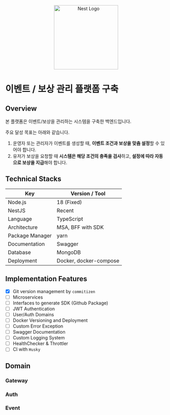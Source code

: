 <p align="center">
  <a href="http://nestjs.com/" target="blank"><img src="https://nestjs.com/img/logo-small.svg" width="200" alt="Nest Logo" /></a>
</p>

[circleci-image]: https://img.shields.io/circleci/build/github/nestjs/nest/master?token=abc123def456
[circleci-url]: https://circleci.com/gh/nestjs/nest

# 이벤트 / 보상 관리 플랫폼 구축

## Overview

본 플랫폼은 이벤트/보상을 관리하는 시스템을 구축한 백엔드입니다.

주요 달성 목표는 아래와 같습니다.

1. 운영자 또는 관리자가 이벤트를 생성할 때, **이벤트 조건과 보상을 맞춤 설정**할 수 있어야 합니다.
2. 유저가 보상을 요청할 때 **시스템은 해당 조건의 충족을 검사**하고, **설정에 따라 자동으로 보상을 지급**해야 합니다.

## Technical Stacks

| Key             | Version / Tool         |
| --------------- | ---------------------- |
| Node.js         | 18 (Fixed)             |
| NestJS          | Recent                 |
| Language        | TypeScript             |
| Architecture    | MSA, BFF with SDK      |
| Package Manager | yarn                   |
| Documentation   | Swagger                |
| Database        | MongoDB                |
| Deployment      | Docker, docker-compose |

## Implementation Features

-   [x] Git version management by `commitizen`
-   [ ] Microservices
-   [ ] Interfaces to generate SDK (Github Package)
-   [ ] JWT Authentication
-   [ ] User/Auth Domains
-   [ ] Docker Versioning and Deployment
-   [ ] Custom Error Exception
-   [ ] Swagger Documentation
-   [ ] Custom Logging System
-   [ ] HealthChecker & Throttler
-   [ ] CI with `Husky`

## Domain

### Gateway

### Auth

### Event
